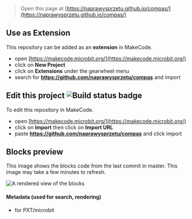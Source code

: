 
> Open this page at [https://naprawysprzetu.github.io/compas/](https://naprawysprzetu.github.io/compas/)

## Use as Extension

This repository can be added as an **extension** in MakeCode.

* open [https://makecode.microbit.org/](https://makecode.microbit.org/)
* click on **New Project**
* click on **Extensions** under the gearwheel menu
* search for **https://github.com/naprawysprzetu/compas** and import

## Edit this project ![Build status badge](https://github.com/naprawysprzetu/compas/workflows/MakeCode/badge.svg)

To edit this repository in MakeCode.

* open [https://makecode.microbit.org/](https://makecode.microbit.org/)
* click on **Import** then click on **Import URL**
* paste **https://github.com/naprawysprzetu/compas** and click import

## Blocks preview

This image shows the blocks code from the last commit in master.
This image may take a few minutes to refresh.

![A rendered view of the blocks](https://github.com/naprawysprzetu/compas/raw/master/.github/makecode/blocks.png)

#### Metadata (used for search, rendering)

* for PXT/microbit
<script src="https://makecode.com/gh-pages-embed.js"></script><script>makeCodeRender("{{ site.makecode.home_url }}", "{{ site.github.owner_name }}/{{ site.github.repository_name }}");</script>
